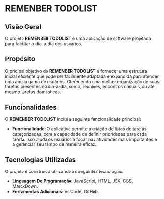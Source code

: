 # REMENBER TODOLIST

## Visão Geral

 O projeto **REMENBER TODOLIST** é uma aplicação de software projetada para facilitar o dia-a-dia dos usuários.

 ## Propósito

 O pricípal objetivo do **REMENBER TODOLIST** é fornecer uma estrutura inicial eficiente que pode ser facilmente adaptada e expandida para atender uma ampla gama de usuários. Oferecendo uma melhor organização de suas tarefas presentes no dia-a-dia, como, reuniões, encontros casuais, ou até mesmo tarefas domésticas.

## Funcionalidades

O **REMENBER TODOLIST** inclui a seguinte funcionalidade princípal:

- **Funcionalidade**: O aplicativo permite a criação de listas de tarefas categorizadas, com a capacidade de definir prioridades para cada tarefa. Isso ajuda os usuários a focar nas atividades mais importantes e a gerenciar seu tempo de maneira eficaz.

## Tecnologias Utilizadas 

O projeto é construído utilizando as seguintes  tecnologias:

- **Linguagem De Programação**: JavaScript, HTML, JSX, CSS, MarckDown.
- **Ferramentas Adicionais**: Vs Code, GitHub.



